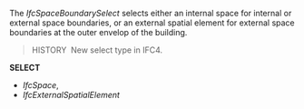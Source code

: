 The _IfcSpaceBoundarySelect_ selects either an internal space for internal or external space boundaries, or an external spatial element for external space boundaries at the outer envelop of the building.

> HISTORY&nbsp; New select type in IFC4.

**SELECT**

* _IfcSpace_,
* _IfcExternalSpatialElement_
